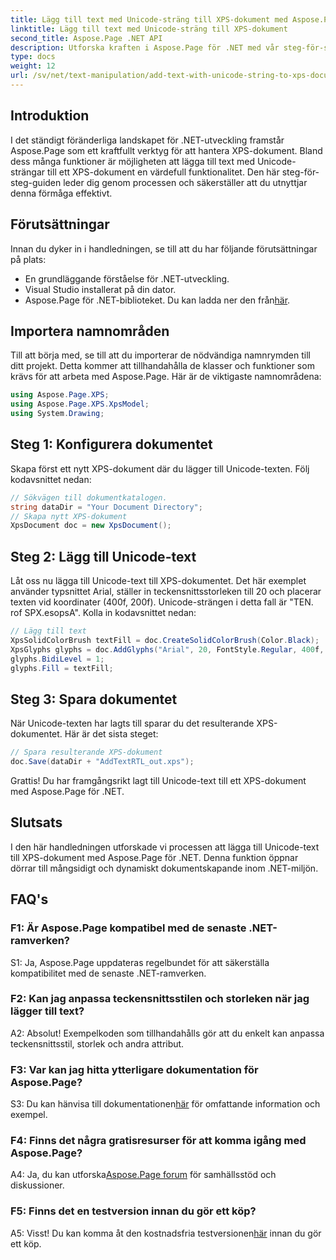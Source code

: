 ```yaml
---
title: Lägg till text med Unicode-sträng till XPS-dokument med Aspose.Page
linktitle: Lägg till text med Unicode-sträng till XPS-dokument
second_title: Aspose.Page .NET API
description: Utforska kraften i Aspose.Page för .NET med vår steg-för-steg-guide för att lägga till Unicode-text till XPS-dokument.
type: docs
weight: 12
url: /sv/net/text-manipulation/add-text-with-unicode-string-to-xps-document/
---
```

## Introduktion

I det ständigt föränderliga landskapet för .NET-utveckling framstår Aspose.Page som ett kraftfullt verktyg för att hantera XPS-dokument. Bland dess många funktioner är möjligheten att lägga till text med Unicode-strängar till ett XPS-dokument en värdefull funktionalitet. Den här steg-för-steg-guiden leder dig genom processen och säkerställer att du utnyttjar denna förmåga effektivt.

## Förutsättningar

Innan du dyker in i handledningen, se till att du har följande förutsättningar på plats:

- En grundläggande förståelse för .NET-utveckling.
- Visual Studio installerat på din dator.
-  Aspose.Page för .NET-biblioteket. Du kan ladda ner den från[här](https://releases.aspose.com/page/net/).

## Importera namnområden

Till att börja med, se till att du importerar de nödvändiga namnrymden till ditt projekt. Detta kommer att tillhandahålla de klasser och funktioner som krävs för att arbeta med Aspose.Page. Här är de viktigaste namnområdena:

```csharp
using Aspose.Page.XPS;
using Aspose.Page.XPS.XpsModel;
using System.Drawing;
```

## Steg 1: Konfigurera dokumentet

Skapa först ett nytt XPS-dokument där du lägger till Unicode-texten. Följ kodavsnittet nedan:

```csharp
// Sökvägen till dokumentkatalogen.
string dataDir = "Your Document Directory";
// Skapa nytt XPS-dokument
XpsDocument doc = new XpsDocument();
```

## Steg 2: Lägg till Unicode-text

Låt oss nu lägga till Unicode-text till XPS-dokumentet. Det här exemplet använder typsnittet Arial, ställer in teckensnittsstorleken till 20 och placerar texten vid koordinater (400f, 200f). Unicode-strängen i detta fall är "TEN. rof SPX.esopsA". Kolla in kodavsnittet nedan:

```csharp
// Lägg till text
XpsSolidColorBrush textFill = doc.CreateSolidColorBrush(Color.Black);
XpsGlyphs glyphs = doc.AddGlyphs("Arial", 20, FontStyle.Regular, 400f, 200f, "TEN. rof SPX.esopsA");
glyphs.BidiLevel = 1;
glyphs.Fill = textFill;
```

## Steg 3: Spara dokumentet

När Unicode-texten har lagts till sparar du det resulterande XPS-dokumentet. Här är det sista steget:

```csharp
// Spara resulterande XPS-dokument
doc.Save(dataDir + "AddTextRTL_out.xps");
```

Grattis! Du har framgångsrikt lagt till Unicode-text till ett XPS-dokument med Aspose.Page för .NET.

## Slutsats

I den här handledningen utforskade vi processen att lägga till Unicode-text till XPS-dokument med Aspose.Page för .NET. Denna funktion öppnar dörrar till mångsidigt och dynamiskt dokumentskapande inom .NET-miljön.

## FAQ's

### F1: Är Aspose.Page kompatibel med de senaste .NET-ramverken?

S1: Ja, Aspose.Page uppdateras regelbundet för att säkerställa kompatibilitet med de senaste .NET-ramverken.

### F2: Kan jag anpassa teckensnittsstilen och storleken när jag lägger till text?

A2: Absolut! Exempelkoden som tillhandahålls gör att du enkelt kan anpassa teckensnittsstil, storlek och andra attribut.

### F3: Var kan jag hitta ytterligare dokumentation för Aspose.Page?

 S3: Du kan hänvisa till dokumentationen[här](https://reference.aspose.com/page/net/) för omfattande information och exempel.

### F4: Finns det några gratisresurser för att komma igång med Aspose.Page?

 A4: Ja, du kan utforska[Aspose.Page forum](https://forum.aspose.com/c/page/39) för samhällsstöd och diskussioner.

### F5: Finns det en testversion innan du gör ett köp?

 A5: Visst! Du kan komma åt den kostnadsfria testversionen[här](https://releases.aspose.com/) innan du gör ett köp.